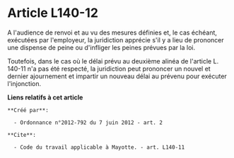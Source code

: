 # Article L140-12

A l'audience de renvoi et au vu des mesures définies et, le cas échéant, exécutées par l'employeur, la juridiction apprécie
s'il y a lieu de prononcer une dispense de peine ou d'infliger les peines prévues par la loi. 

Toutefois, dans le cas où le délai prévu au deuxième alinéa de l'article L. 140-11 n'a pas été respecté, la juridiction peut
prononcer un nouvel et dernier ajournement et impartir un nouveau délai au prévenu pour exécuter l'injonction.

**Liens relatifs à cet article**

	**Créé par**:

	  - Ordonnance n°2012-792 du 7 juin 2012 - art. 2

	**Cite**:

	  - Code du travail applicable à Mayotte. - art. L140-11
